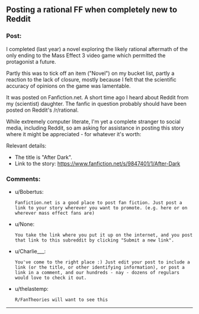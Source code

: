 ## Posting a rational FF when completely new to Reddit

### Post:

I completed (last year) a novel exploring the likely rational aftermath of the only ending to the Mass Effect 3 video game which permitted the protagonist a future. 

Partly this was to tick off an item ("Novel") on my bucket list, partly a reaction to the lack of closure, mostly because I felt that the scientific accuracy of opinions on the game was lamentable. 

It was posted on Fanfiction.net. A short time ago I heard about Reddit from my (scientist) daughter. The fanfic in question probably should have been posted on Reddit's /r/rational. 

While extremely computer literate, I'm yet a complete stranger to social media, including Reddit, so am asking for assistance in posting this story where it might be appreciated - for whatever it's worth:

Relevant details:
- The title is "After Dark". 
- Link to the story: 
<https://www.fanfiction.net/s/9847401/1/After-Dark>


### Comments:

- u/Bobertus:
  ```
  Fanfiction.net is a good place to post fan fiction. Just post a link to your story wherever you want to promote. (e.g. here or on wherever mass effect fans are)
  ```

- u/None:
  ```
  You take the link where you put it up on the internet, and you post that link to this subreddit by clicking "Submit a new link".
  ```

- u/Charlie___:
  ```
  You've come to the right place :) Just edit your post to include a link (or the title, or other identifying information), or post a link in a comment, and our hundreds - nay - dozens of regulars would love to check it out.
  ```

- u/thelastemp:
  ```
  R/FanTheories will want to see this
  ```

---

